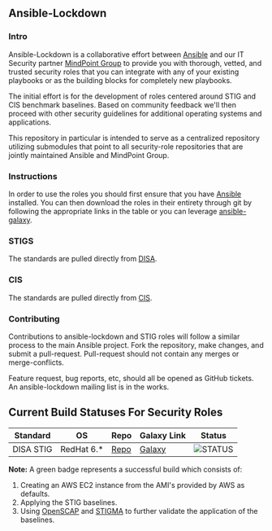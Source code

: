 Ansible-Lockdown
----------------


### Intro

Ansible-Lockdown is a collaborative effort between [Ansible][ansible] and our IT Security partner [MindPoint Group][mpg] to provide you with thorough, vetted, and trusted security roles that you can integrate with any of your existing playbooks or as the building blocks for completely new playbooks. 

The initial effort is for the development of roles centered around STIG and CIS benchmark baselines. Based on community feedback we'll then proceed with other security guidelines for additional operating systems and applications.

This repository in particular is intended to serve as a centralized repository utilizing submodules that point to all security-role repositories that are jointly maintained Ansible and MindPoint Group. 


### Instructions

In order to use the roles you should first ensure that you have [Ansible][ansible-docs] installed. You can then download the roles in their entirety through git by following the appropriate links in the table or you can leverage [ansible-galaxy][galaxy-url].


### STIGS

The standards are pulled directly from [DISA]. 


### CIS 

The standards are pulled directly from [CIS].


### Contributing

Contributions to ansible-lockdown and STIG roles will follow a similar process to the main Ansible project. Fork the repository, make changes, and submit a pull-request. Pull-request should not contain any merges or merge-conflicts.

Feature request, bug reports, etc, should all be opened as GitHub tickets. An ansible-lockdown mailing list is in the works.


Current Build Statuses For Security Roles
----------------------------------------------------------------------------------------------------


|    Standard  |      OS      |     Repo     |       Galaxy Link        |          Status          | 
| -------------|--------------|--------------|--------------------------|--------------------------|
|   DISA STIG  |   RedHat 6.* |   [Repo][0]  |  [Galaxy][galaxy-rhel6]  |  ![STATUS][rhel6status]  |

**Note:** A green badge represents a successful build which consists of:
  1. Creating an AWS EC2 instance from the AMI's provided by AWS as defaults.
  2. Applying the STIG baselines.
  3. Using [OpenSCAP][openscap] and [STIGMA][stigma-repo] to further validate the application of the baselines.




[0]:https://github.com/MindPointGroup/RHEL6-STIG
[ansible]:http://www.ansible.com/
[mpg]:https://www.mindpointgroup.com/
[rhel6status]:https://codeship.com/projects/6ff25160-95b3-0132-d4fc-466960a0e7d2/status?branch=devel
[DISA]:http://iase.disa.mil/stigs/os/unix-linux/Pages/index.aspx
[CIS]:https://benchmarks.cisecurity.org
[stigma-repo]:https://github.com/defionscode/STIGMA
[openscap]:http://www.open-scap.org/page/Main_Page
[galaxy-rhel6]:https://galaxy.ansible.com/list#/roles/2955
[ansible-docs]:http://docs.ansible.com/
[galaxy-url]:https://galaxy.ansible.com/intro
